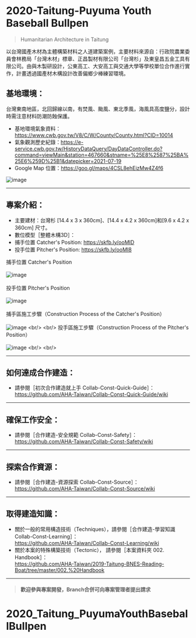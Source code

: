 # 2020-Taitung-Puyuma Youth Baseball Bullpen

>Humanitarian Architecture in Taitung<br/>
>
以台灣國產木材為主體構築材料之人道建築案例，主要材料來源自：行政院農業委員會林務局「台灣木材」標章、正昌製材有限公司「台灣杉」及東皇昌五金工具有限公司。由與木製研設計，公東高工、大安高工與交通大學等學校單位合作進行實作，計畫透過國產材木構設計改善偏鄉少棒練習環境。<br/>

## 基地環境：<br/>
台灣東南地區，北回歸線以南，有焚風、颱風、東北季風，海風具高度鹽分，設計時需注意材料防潮防蝕保護。<br/>
* 基地環境氣象資料：https://www.cwb.gov.tw/V8/C/W/County/County.html?CID=10014 <br/>
* 氣象觀測歷史紀錄：https://e-service.cwb.gov.tw/HistoryDataQuery/DayDataController.do?command=viewMain&station=467660&stname=%25E8%2587%25BA%25E6%259D%25B1&datepicker=2021-07-19 <br/>
* Google Map 位置：https://goo.gl/maps/4CSL8ehEizMw4Z4f6  <br/>

![image](https://github.com/linghsuanh/2020_Taitung_PuyumaYouthBaseballBullpen/blob/master/001.%20Blueprint/README%20IMAGE/PYB_GMap.png)
***
## 專案介紹：<br/>
* 主要建材：台灣杉 [14.4 x 3 x 360cm]、[14.4 x 4.2 x 360cm]和[9.6 x 4.2 x 360cm] 尺寸。
* 數位模型［整體木構3D］：
* 捕手位置 Catcher's Position: https://skfb.ly/ooMID
* 投手位置 Pitcher's Position: https://skfb.ly/ooMI8

捕手位置 Catcher's Position
<br/>
<br/>
![image](https://github.com/linghsuanh/2020_Taitung_PuyumaYouthBaseballBullpen/blob/master/001.%20Blueprint/README%20IMAGE/PYB_SketchLab_Model/PYB_Catcher_s%20Position.png)
<br/>
<br/>
投手位置 Pitcher's Position
<br/>
<br/>
![image](https://github.com/linghsuanh/2020_Taitung_PuyumaYouthBaseballBullpen/blob/master/001.%20Blueprint/README%20IMAGE/PYB_SketchLab_Model/PYB_Pitcher_s%20Position.png)
<br/>
<br/>
捕手區施工步驟（Construction Process of the Catcher's Position）<br/>
<br/>
![image](https://github.com/linghsuanh/2020_Taitung_PuyumaYouthBaseballBullpen/blob/master/002.%20Handbook/Constr-Process%20Steps%20(.gif)/PYB_Catcher_s%20Position.gif)
<br/>
<br/>
投手區施工步驟（Construction Process of the Pitcher's Position）<br/>
<br/>
![image](https://github.com/linghsuanh/2020_Taitung_PuyumaYouthBaseballBullpen/blob/master/002.%20Handbook/Constr-Process%20Steps%20(.gif)/PYB_Pitcher_s%20Position.gif)
<br/>
<br/>
***
## 如何達成合作建造：<br/>
* 請參閱［初次合作建造就上手 Collab-Const-Quick-Guide］：<br/>
https://github.com/AHA-Taiwan/Collab-Const-Quick-Guide/wiki <br/>
***
## 確保工作安全：<br/>
* 請參閱［合作建造-安全規範 Collab-Const-Safety］：<br/>
https://github.com/AHA-Taiwan/Collab-Const-Safety/wiki <br/>
***
## 探索合作資源：<br/>
* 請參閱［合作建造-資源探索 Collab-Const-Source］：<br/>
https://github.com/AHA-Taiwan/Collab-Const-Source/wiki <br/>
***
## 取得建造知識：<br/>
* 關於一般的常用構造技術（Techniques），請參閱［合作建造-學習知識 Collab-Const-Learning］：<br/>
https://github.com/AHA-Taiwan/Collab-Const-Learning/wiki <br/>
* 關於本案的特殊構築技術（Tectonic）， 請參閱［本案資料夾 002. Handbook］：<br/>
https://github.com/AHA-Taiwan/2019-Taitung-BNES-Reading-Boat/tree/master/002.%20Handbook <br/>
***

> #### 歡迎參與專案開發，Branch合併可向專案管理者提出請求
# 2020_Taitung_PuyumaYouthBaseballBullpen

